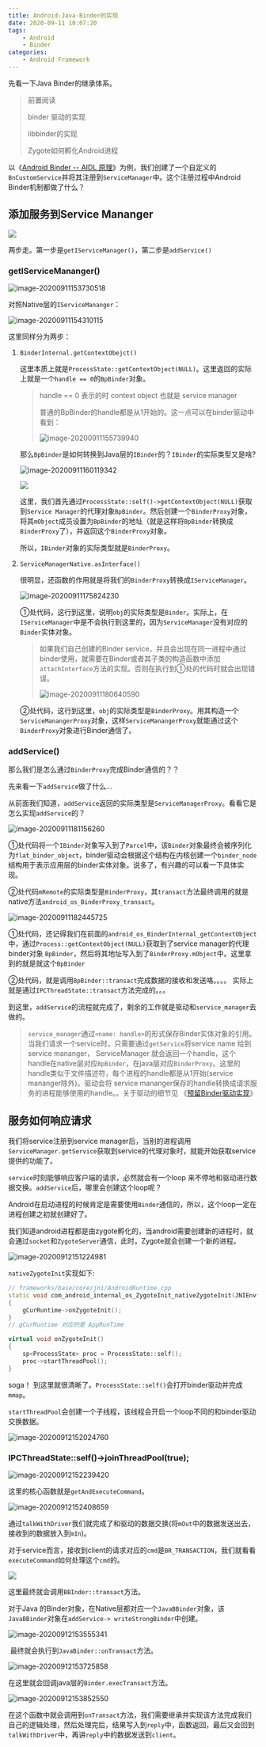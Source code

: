 ```yaml
---
title: Android-Java-Binder的实现
date: 2020-09-11 10:07:20
tags: 
	- Android
	- Binder
categories:	
	- Android Framework
---
```


先看一下Java Binder的继承体系。



> 前置阅读
>
> binder 驱动的实现
>
> libbinder的实现
>
> Zygote如何孵化Android进程

以《[Android Binder -- AIDL 原理](https://blog.csdn.net/liuzhengzlh/article/details/108521567)》为例，我们创建了一个自定义的`BnCustomService`并将其注册到`ServiceManager`中。这个注册过程中Android Binder机制都做了什么？



## 添加服务到Service Mananger

![](images/2020-09-Java-Binder/image-20200911153258719.png)

两步走。第一步是`getIServiceManager()`，第二步是`addService()`



### getIServiceMananger()

![image-20200911153730518](images/2020-09-Java-Binder/image-20200911153730518.png)

对照Native层的`IServiceMananger`：

![image-20200911154310115](images/2020-09-Java-Binder/image-20200911154310115.png)

这里同样分为两步：

1. `BinderInternal.getContextObejct()`

   这里本质上就是`ProcessState::getContextObject(NULL)`。这里返回的实际上就是一个`handle == 0`的`BpBinder`对象。

   > handle == 0 表示的时 context object 也就是 service manager
   >
   > 普通的BpBinder的handle都是从1开始的。这一点可以在binder驱动中看到：
   >
   > ![image-20200911155739940](images/2020-09-Java-Binder/image-20200911155739940.png)
   
   那么`BpBinder`是如何转换到Java层的`IBinder`的？`IBinder`的实际类型又是啥?
   
   ![image-20200911160119342](images/2020-09-Java-Binder/image-20200911160119342.png)
   
   ![](images/2020-09-Java-Binder/image-20200911163242116.png)
   
   这里，我们首先通过`ProcessState::self()->getContextObject(NULL)`获取到`Service Manager`的代理对象`BpBinder`。然后创建一个`BinderProxy`对象，将其`mObject`成员设置为`BpBinder`的地址（就是这样将`BpBinder`转换成`BinderProxy`了），并返回这个`BinderProxy`对象。
   
   所以，`IBinder`对象的实际类型就是`BinderProxy`。
   
2. `ServiceManagerNative.asInterface()`

   很明显，还函数的作用就是将我们的`BinderProxy`转换成`IServiceManager`。

   ![image-20200911175824230](images/2020-09-Java-Binder/image-20200911175824230.png)

   ①处代码，这行到这里，说明`obj`的实际类型是`Binder`。实际上，在`IServiceManager`中是不会执行到这里的，因为`ServiceManager`没有对应的`Binder`实体对象。

   > 如果我们自己创建的Binder service，并且会出现在同一进程中通过binder使用，就需要在Binder或者其子类的构造函数中添加 `attachInterface`方法的实现。否则在执行到①处的代码时就会出现错误。
   >
   > ![image-20200911180640590](images/2020-09-Java-Binder/image-20200911180640590.png)
   >
   > 

   ②处代码，这行到这里，`obj`的实际类型是`BinderProxy`。用其构造一个`ServiceManangerProxy`对象，这样`ServiceManangerProxy`就能通过这个`BinderProxy`对象进行Binder通信了。



### addService()

那么我们是怎么通过`BinderProxy`完成Binder通信的？？

先来看一下`addService`做了什么...

从前面我们知道，`addService`返回的实际类型是`ServiceManagerProxy`。看看它是怎么实现`addService`的？

![image-20200911181156260](images/2020-09-Java-Binder/image-20200911181156260.png)

①处代码将一个`IBinder`对象写入到了`Parcel`中，该`Binder`对象最终会被序列化为`flat_binder_object`，binder驱动会根据这个结构在内核创建一个`binder_node`结构用于表示应用层的binder实体对象。说多了，有兴趣的可以看一下具体实现。

②处代码`mRemote`的实际类型是`BinderProxy`，其`transact`方法最终调用的就是native方法`android_os_BinderProxy_transact`。

![image-20200911182445725](images/2020-09-Java-Binder/image-20200911182445725.png)

​	①处代码，还记得我们在前面的`android_os_BinderInternal_getContextObject`中，通过`Process::getContextObject(NULL)`获取到了service manager的代理binder对象 `BpBinder`，然后将其地址写入到了`BinderProxy.mObject`中。这里拿到的就是就这个`BpBinder`

​	②处代码，就是调用`BpBinder::transact`完成数据的接收和发送咯。。。。 实际上就是通过`IPCThreadState::transact`方法完成的。。。

到这里，`addService`的流程就完成了，剩余的工作就是驱动和`service_manager`去做的。

> `service_manager`通过`<name: handle>`的形式保存Binder实体对象的引用。当我们请求一个service时，只需要通过`getService`将service name 给到service mananger， ServiceManager 就会返回一个handle，这个handle在native层对应`BpBinder`，在java层对应`BinderProxy`。这里的handle类似于文件描述符，每个进程的handle都是从1开始(service mananger除外)。驱动会将 service mananger保存的handle转换成请求服务的进程能够使用的handle。。关于驱动的细节见 《[预留Binder驱动实现]()》



## 服务如何响应请求

我们将service注册到service manager后，当别的进程调用`ServiceManager.getService`获取到service的代理对象时，就能开始获取service提供的功能了。

`service`时刻能够响应客户端的请求，必然就会有一个loop 来不停地和驱动进行数据交换。`addService`后，哪里会创建这个loop呢？

Android在启动进程的时候肯定是需要使用`Binder`通信的，所以，这个loop一定在进程创建之初就创建好了。

我们知道android进程都是由zygote孵化的，当android需要创建新的进程时，就会通过`socket`和`ZygoteServer`通信，此时，Zygote就会创建一个新的进程。

![image-20200912151224981](images/2020-09-Java-Binder/image-20200912151224981.png)

`nativeZygoteInit`实现如下:

```c++
// frameworks/base/core/jni/AndroidRuntime.cpp
static void com_android_internal_os_ZygoteInit_nativeZygoteInit(JNIEnv* env, jobject clazz)
{
    gCurRuntime->onZygoteInit();
}
// gCurRuntime 对应的是 AppRunTime

virtual void onZygoteInit()
{
	sp<ProcessState> proc = ProcessState::self();
	proc->startThreadPool();
}
```

soga！ 到这里就很清晰了。`ProcessState::self()`会打开binder驱动并完成`mmap`。

`startThreadPool`会创建一个子线程，该线程会开启一个loop不同的和binder驱动交换数据。

![image-20200912152024760](images/2020-09-Java-Binder/image-20200912152024760.png)



### IPCThreadState::self()->joinThreadPool(true); 

![image-20200912152239420](images/2020-09-Java-Binder/image-20200912152239420.png)

这里的核心函数就是`getAndExecuteCommand`。

![image-20200912152408659](images/2020-09-Java-Binder/image-20200912152408659.png)

通过`talkWithDriver`我们就完成了和驱动的数据交换(将`mOut`中的数据发送出去，接收到的数据放入到`mIn`)。



对于service而言，接收到client的请求对应的`cmd`是`BR_TRANSACTION`，我们就看看`executeCommand`如何处理这个`cmd`的。

![](images/2020-09-Java-Binder/image-20200912153108845.png)

这里最终就会调用`BBInder::transact`方法。

对于Java 的Binder对象，在Native层都对应一个`JavaBBinder`对象，该`JavaBBinder`对象在`addService-> writeStrongBinder`中创建。

![image-20200912153555341](images/2020-09-Java-Binder/image-20200912153555341.png)

​	最终就会执行到`JavaBinder::onTransact`方法。

![image-20200912153725858](images/2020-09-Java-Binder/image-20200912153725858.png)

在这里就会回调java层的`Binder.execTransact`方法。

![image-20200912153852550](images/2020-09-Java-Binder/image-20200912153852550.png)

在这个函数中就会调用到`onTransact`方法，我们需要继承并实现该方法完成我们自己的逻辑处理，然后处理完后，结果写入到`reply`中，函数返回，最后又会回到`talkWithDriver`中，再讲`reply`中的数据发送到`client`。

